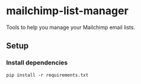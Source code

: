 # mailchimp-list-manager
Tools to help you manage your Mailchimp email lists.


## Setup

### Install dependencies

`pip install -r requirements.txt`

